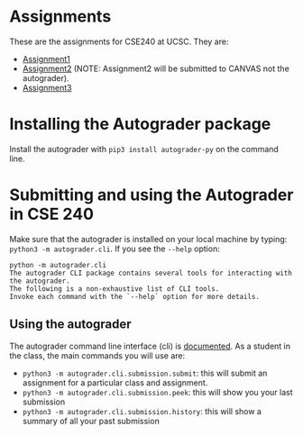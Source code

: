 # Assignments
These are the assignments for CSE240 at UCSC.  They are:
- [Assignment1](Assignment1/)
- [Assignment2](Assignment2/) (NOTE: Assignment2 will be submitted to CANVAS not the autograder).
- [Assignment3](Assignment3/)
  
# Installing the Autograder package
Install the autograder with `pip3 install autograder-py` on the command line.  

# Submitting and using the Autograder in CSE 240

Make sure that the autograder is installed on your local machine by
typing: `python3 -m autograder.cli`.  If you see the `--help` option:

```nil
python -m autograder.cli
The autograder CLI package contains several tools for interacting with the autograder.
The following is a non-exhaustive list of CLI tools.
Invoke each command with the `--help` option for more details.
```
## Using the autograder

The autograder command line interface (cli) is [documented](https://github.com/eriq-augustine/autograder-py).  As a
student in the class, the main commands you will use are:

-   `python3 -m autograder.cli.submission.submit`: this will submit an assignment
    for a particular class and assignment.
-   `python3 -m autograder.cli.submission.peek`: this will show you your last submission
-   `python3 -m autograder.cli.submission.history`: this will show a summary of all
    your past submission
